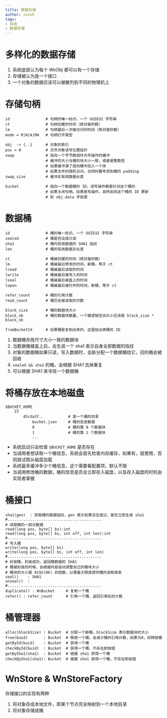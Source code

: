 ```yaml
---
title: 数据存储
author: zozoh
tags:
- 系统
- 数据存储
---
```


# 多样化的数据存储

1. 系统底层认为每个 *WnObj* 都可以有一个存储
2. 存储被认为是一个接口
3. 一个对象的数据应该可以被散列到不同的物理机上

# 存储句柄

```
id                # 句柄的唯一标识，一个 UUID32 字符串
ct                # 句柄创建的时间（绝对毫秒数）
lm                # 句柄最后一次被访问的时间（绝对毫秒数）
mode = R|W|A|RW   # 句柄打开类型

obj  -> {..}      # 对象的索引
pos = 0           # 文件对象读写位置指针 
swap              # 指向一个字节数组作为写操作的缓冲
                  # 缓冲的大小与桶的块大小一致，或者是整数倍
                  # 如果缓冲满了就向桶中加入一个块
                  # 如果文件的随机访问，也同时要考虑到桶的 padding
swap_size         # 缓冲区有效数据长度

bucket            # 指向一个数据桶的 ID，读写操作都是针对这个桶的
                  # 如果关闭句柄，如果是写操作，自然会将这个桶的 ID 更新
                  # 到 obj.data 字段里
```

# 数据桶

```
id                # 桶的唯一标识，一个 UUID32 字符串
sealed            # 桶是否设成只读
sha1              # 桶内有效数据的 SHA1 指纹
len               # 桶的有效数据总长度

ct                # 桶被创建的时间（绝对毫秒数）
lm                # 桶被最后修改的时间，新桶，等于 ct
lread             # 桶被最后读取的时间
lwrite            # 桶被最后被写入的时间
lseal             # 桶被最后被盖上的时间
lopen             # 桶被最后被打开的时间，新桶，等于 ct

refer_count       # 桶的引用计数
read_count        # 桶历史被读取的次数

block_size        # 桶的数据块大小
block_nb          # 桶的数据块数量，一个桶逻辑空间大小应该是 block_size * block_nb

fromBucketId      # 如果桶是复制出来的，这里给出原桶的 ID
```

1. 数据桶存放尺寸大小一致的数据块
2. 当数据桶被盖上后，会生成一个 sha1 表示自身全部数据的指纹
3. 对象的数据桶如果只读，写入数据时，会新分配一个数据桶给它，旧的桶会被回收
4. `sealed && sha1` 的桶，会根据 *SHA1* 去掉重复
5. 可以根据 *SHA1* 来寻找一个数据桶

# 将桶存放在本地磁盘

```
$BUCKET_HOME
    23
        45cda3f..           # 某一个桶的目录
            bucket.json     # 桶的信息数据
            0               # 桶的第 0 个数据块
            1               # 桶的第 1 个数据块
            ...
```

* 系统启动只会检查 `$BUCKET_HOME` 是否存在
* 当调用者想读取一个桶信息，系统会首先检查内存缓存，如果有，就使用，否则就试图从磁盘加载
* 系统最多缓冲多少个桶信息，这个需要看配置项，默认不限
* 当调用修改桶的数据，桶的信息是否会立即存入磁盘，以及存入磁盘的时机由实现者掌握

# 桶接口

```
sha1(gen)  : 获取桶的数据指纹，gen 表示如果没生成过，是否立即生成 sha1
#..........................................
# 读取桶的一部分数据
read(long pos, byte[] bs):int
read(long pos, byte[] bs, int off, int len):int
#..........................................
# 写入桶
write(long pos, byte[] bs)
write(long pos, byte[] bs, int off, int len)
#..........................................
# 封装桶，封装成功，返回桶数据的 SHA1
# 桶被封装的时候，会根据内容自动调整自己的桶块大小
# 桶块的大小是 8192(8K) 的倍数，以便最大限度提供桶的读取效率
seal()    : SHA1
unseal()  : 
#..........................................
duplicate() : WnBucket     # 复制一个桶
refer() : refer_count      # 引用一个桶，返回引用后的计数
```

# 桶管理器

```
alloc(blockSize) : Bucket  # 分配一个新桶，blockSize 表示数据块的大小
free(buid)       : Bucket  # 释放一个桶，会减少桶的引用计数，如果为0，则释放桶
getById(buid)    : Bucket  # 获得一个桶
checkById(buid)  : Bucket  # 获得一个桶，不存在即抛错
getBySha1(sha1)  : Bucket  # 根据 sha1 获得一个桶
checkBySha1(sha1): Bucket  # 根据 sha1 获得一个桶，不存在即抛错
```

# WnStore & WnStoreFactory

存储接口的实现有两种

1. 将对象存成本地文件，即某个节点完全映射到一个本地目录
2. 将对象存储成桶












